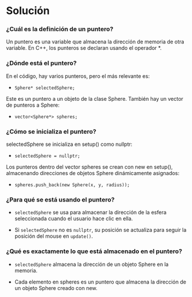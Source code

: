 # Solución

### ¿Cuál es la definición de un puntero?

Un puntero es una variable que almacena la dirección de memoria de otra variable. En C++, los punteros se declaran usando el operador *.

### ¿Dónde está el puntero?

En el código, hay varios punteros, pero el más relevante es:

- `Sphere* selectedSphere;`

Este es un puntero a un objeto de la clase Sphere. También hay un vector de punteros a Sphere:

- `vector<Sphere*> spheres;`

### ¿Cómo se inicializa el puntero?

selectedSphere se inicializa en setup() como nullptr:

- `selectedSphere = nullptr;`

Los punteros dentro del vector spheres se crean con new en setup(), almacenando direcciones de objetos Sphere dinámicamente asignados:

- `spheres.push_back(new Sphere(x, y, radius));`

### ¿Para qué se está usando el puntero?

- `selectedSphere` se usa para almacenar la dirección de la esfera seleccionada cuando el usuario hace clic en ella.

- Si `selectedSphere` no es `nullptr`, su posición se actualiza para seguir la posición del mouse en `update()`.

### ¿Qué es exactamente lo que está almacenado en el puntero?

- `selectedSphere` almacena la dirección de un objeto Sphere en la memoria.

- Cada elemento en spheres es un puntero que almacena la dirección de un objeto Sphere creado con new.